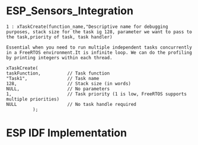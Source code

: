 # ESP_Sensors_Integration
    1 : xTaskCreate(function_name,"Descriptive name for debugging purposes, stack size for the task ig 128, parameter we want to pass to the task,priority of task, task handler)
    
    Essential when you need to run multiple independent tasks concurrently in a FreeRTOS environment.It is infinite loop. We can do the profiling by printing integers within each thread.

    xTaskCreate(
    taskFunction,          // Task function
    "Task1",               // Task name
    128,                   // Stack size (in words)
    NULL,                  // No parameters
    1,                     // Task priority (1 is low, FreeRTOS supports multiple priorities)
    NULL                   // No task handle required
              );

# ESP IDF Implementation

